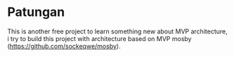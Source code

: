 # Patungan

This is another free project to learn something new about MVP architecture, i try to build this project with architecture based on MVP mosby (https://github.com/sockeqwe/mosby).
